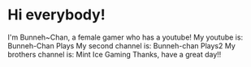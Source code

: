 # Hi everybody!
I'm Bunneh~Chan, a female gamer who has a youtube!
My youtube is: Bunneh-Chan Plays
My second channel is: Bunneh-chan Plays2
My brothers channel is: Mint Ice Gaming
Thanks, have a great day!!

